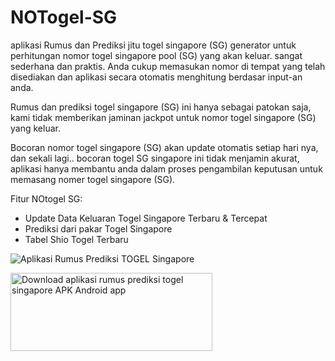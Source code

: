 # NOTogel-SG
aplikasi Rumus dan Prediksi jitu togel singapore (SG) generator untuk perhitungan nomor togel singapore pool (SG) yang akan keluar. sangat sederhana dan praktis. Anda cukup memasukan nomor di tempat yang telah disediakan dan aplikasi secara otomatis menghitung berdasar input-an anda.

Rumus dan prediksi togel singapore (SG) ini hanya sebagai patokan saja, kami tidak memberikan jaminan jackpot untuk nomor togel singapore (SG) yang keluar.

Bocoran nomor togel singapore (SG) akan update otomatis setiap hari nya, dan sekali lagi.. bocoran togel SG singapore ini tidak menjamin akurat, aplikasi hanya membantu anda dalam proses pengambilan keputusan untuk memasang nomer togel singapore (SG).

Fitur NOtogel SG:
- Update Data Keluaran Togel Singapore Terbaru & Tercepat
- Prediksi dari pakar Togel Singapore
- Tabel Shio Togel Terbaru

![Aplikasi Rumus Prediksi TOGEL Singapore](https://play-lh.googleusercontent.com/w75s43iETzTl_O6WQ8uVd6a_wQXOPEK38EcMIptdsZvJiqGwGo5vq9Ka4FtLaEniLD8=w720-h310-rw)

<a href="https://play.google.com/store/apps/details?id=rz.rumusprediksi.togelsingapore" target="_blank"><img alt="Download aplikasi rumus prediksi togel singapore APK Android app" src="https://i.ibb.co/nnQBHcj/google-play-badge.png" width="323" height="125"></a>
